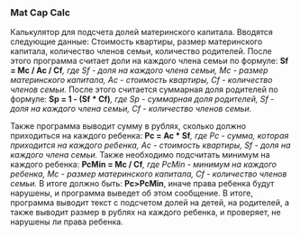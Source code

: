 ### Mat Cap Calc 
Калькулятор для подсчета долей материнского капитала. Вводятся следующие данные:
Стоимость квартиры, размер материнского капитала, количество членов семьи,
количество родителей. После этого программа считает доли на каждого члена семьи по 
формуле: **Sf = Mc / Ac / Cf**_, где Sf - доля на каждого члена семьи, Mc - размер материнского капитала, Ac - стоимость квартиры, Cf - количество членов семьи._ 
После этого считается суммарная доля родителей по формуле:
**Sp = 1 - (Sf * Cf)**_, где Sp - суммарная доля родителей, Sf - доля на каждого члена семьи, Cf - количество членов семьи._
  
Также программа выводит сумму в рублях, сколько должно приходиться на каждого ребенка: **Pc = Ac * Sf**_, где Pc - сумма, которая приходится на каждого ребенка, Ac - стоимость квартиры, Sf - доля на каждого члена семьи._
Также необходимо подсчитать минимум на каждого ребенка: **PcMin = Mc / Cf**_, 
где PcMin - минимум на каждого ребенка, Mc - размер материнского капитала,
Cf - количество членов семьи._ В итоге должно быть: **Pc>PcMin**, иначе права ребенка будут нарушены, и программа выведет об этом сообщение.
В итоге, программа выводит текст с подсчетом долей на детей, на родителей, а также выводит размер в рублях на каждого ребенка, и проверяет, не нарушены ли права ребенка.